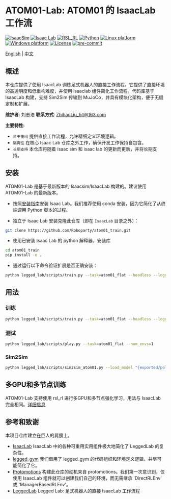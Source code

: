 # ATOM01-Lab: ATOM01 的 IsaacLab 工作流

[![IsaacSim](https://img.shields.io/badge/IsaacSim-4.5.0-silver.svg)](https://docs.omniverse.nvidia.com/isaacsim/latest/overview.html)
[![Isaac Lab](https://img.shields.io/badge/IsaacLab-2.1.0-silver)](https://isaac-sim.github.io/IsaacLab)
[![RSL_RL](https://img.shields.io/badge/RSL_RL-2.3.1-silver)](https://github.com/leggedrobotics/rsl_rl)
[![Python](https://img.shields.io/badge/python-3.10-blue.svg)](https://docs.python.org/3/whatsnew/3.10.html)
[![Linux platform](https://img.shields.io/badge/platform-linux--64-orange.svg)](https://releases.ubuntu.com/22.04/)
[![Windows platform](https://img.shields.io/badge/platform-windows--64-orange.svg)](https://www.microsoft.com/en-us/)
[![License](https://img.shields.io/badge/license-BSD--3-yellow.svg)](https://opensource.org/licenses/BSD-3-Clause)
[![pre-commit](https://img.shields.io/badge/pre--commit-enabled-brightgreen?logo=pre-commit&logoColor=white)](https://pre-commit.com/)

[English](README.md) | [中文](README_CN.md)

## 概述

本仓库提供了使用 IsaacLab 训练足式机器人的直接工作流程。它提供了直接环境的高透明度和低重构难度，并使用 isaaclab 组件简化工作流程。代码库基于 IsaacLab 构建，支持 Sim2Sim 传输到 MuJoCo，并具有模块化架构，便于无缝定制和扩展。

**维护者**: 刘志浩
**联系方式**: ZhihaoLiu_hit@163.com

**主要特性:**

- `易于重组` 提供直接工作流程，允许精细定义环境逻辑。
- `隔离性` 在核心 Isaac Lab 仓库之外工作，确保开发工作保持自包含。
- `长期支持` 本仓库将随着 isaac sim 和 isaac lab 的更新而更新，并将长期支持。



## 安装

ATOM01-Lab 是基于最新版本的 Isaacsim/IsaacLab 构建的。建议使用ATOM01-Lab 的最新版本。

- 按照[安装指南](https://isaac-sim.github.io/IsaacLab/main/source/setup/installation/index.html)安装 Isaac Lab。我们推荐使用 conda 安装，因为它简化了从终端调用 Python 脚本的过程。

- 独立于 Isaac Lab 安装克隆此仓库（即在 `IsaacLab` 目录之外）：

```bash
git clone https://github.com/Roboparty/atom01_train.git
```

- 使用已安装 Isaac Lab 的 python 解释器，安装库

```bash
cd atom01_train
pip install -e .
```

- 通过运行以下命令验证扩展是否正确安装：

```bash
python legged_lab/scripts/train.py --task=atom01_flat --headless --logger=tensorboard --num_envs=64
```

## 用法

### 训练
```bash
python legged_lab/scripts/train.py --task=atom01_flat --headless --logger=tensorboard --num_envs=8192
```

### 测试
```bash
python legged_lab/scripts/play.py --task=atom01_flat --num_envs=1
```

### Sim2Sim
```bash
python legged_lab/scripts/sim2sim_atom01.py --load_model "{exported/policy.pt model full path here}"
```

## 多GPU和多节点训练

ATOM01-Lab 支持使用 rsl_rl 进行多GPU和多节点强化学习，用法与 IsaacLab 完全相同。[详细信息](https://isaac-sim.github.io/IsaacLab/main/source/features/multi_gpu.html)


## 参考和致谢
本项目仓库建立在巨人的肩膀上。
* [IsaacLab](https://github.com/isaac-sim/IsaacLab) IsaacLab 中的各种可重用实用组件极大地简化了 LeggedLab 的复杂性。
* [legged_gym](https://github.com/leggedrobotics/legged_gym) 我们借用了 legged_gym 的代码组织和环境定义逻辑，并尽可能简化了它。
* [Protomotions](https://github.com/NVlabs/ProtoMotions) 构建此仓库的动机来自 protomotions。我们第一次意识到，仅使用 IsaacLab 组件就可以创建我们自己的环境，而无需继承 'DirectRLEnv' 或 'ManagerBasedRLEnv'。
* [LeggedLab](https://github.com/Hellod035/LeggedLab) Legged Lab: 足式机器人的直接 IsaacLab 工作流程
